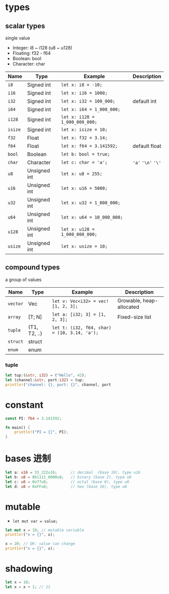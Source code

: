 # types

## scalar types

single value

- Integer: i8 ~ i128 (u8 ~ u128)
- Floating: f32 - f64
- Boolean: bool
- Character: char

| Name    | Type         | Example                        | Description        |
| ------- | ------------ | ------------------------------ | ------------------ |
| `i8`    | Signed int   | `let x: i8 = -10;`             |                    |
| `i16`   | Signed int   | `let x: i16 = 1000;`           |                    |
| `i32`   | Signed int   | `let x: i32 = 100_000;`        | default int        |
| `i64`   | Signed int   | `let x: i64 = 1_000_000;`      |                    |
| `i128`  | Signed int   | `let x: i128 = 1_000_000_000;` |                    |
| `isize` | Signed int   | `let x: isize = 10;`           |                    |
| `f32`   | Float        | `let x: f32 = 3.14;`           |                    |
| `f64`   | Float        | `let x: f64 = 3.141592;`       | default float      |
| `bool`  | Boolean      | `let b: bool = true;`          |                    |
| `char`  | Character    | `let c: char = 'a';`           | `'a'` `'\n'` `'\'` |
| `u8`    | Unsigned int | `let x: u8 = 255;`             |                    |
| `u16`   | Unsigned int | `let x: u16 = 5000;`           |                    |
| `u32`   | Unsigned int | `let x: u32 = 1_000_000;`      |                    |
| `u64`   | Unsigned int | `let x: u64 = 10_000_000;`     |                    |
| `u128`  | Unsigned int | `let x: u128 = 1_000_000_000;` |                    |
| `usize` | Unsigned int | `let x: usize = 10;`           |                    |

## compound types

a group of values

| Name     | Type         | Example                                      | Description              |
| -------- | ------------ | -------------------------------------------- | ------------------------ |
| `vector` | Vec<T>       | `let v: Vec<i32> = vec![1, 2, 3];`           | Growable, heap-allocated |
| `array`  | [T; N]       | `let a: [i32; 3] = [1, 2, 3];`               | Fixed-size list          |
| `tuple`  | (T1, T2, ..) | `let t: (i32, f64, char) = (10, 3.14, 'a');` |                          |
| `struct` | struct       |                                              |                          |
| `enum`   | enum         |                                              |                          |

### tuple

```rs
let tup:(&str, i32) = ("Hello", 42);
let (channel:&str, port:i32) = tup;
println!("channel: {}, port: {}", channel, port
```

# constant

```rs
const PI: f64 = 3.141592;

fn main() {
    println!("PI = {}", PI);
}
```

# bases 进制

```rs
let a: u16 = 33_222u16;      // decimal  (base 10), type u16
let b: u8 = 0b1111_0000u8;   // binary (base 2), type u8
let c: u8 = 0o77u8;          // octal (base 8), type u8
let d: u8 = 0xFFu8;          // hex (base 16), type u8
```

# mutable

- `let mut var = value;`

```rust
let mut x = 10; // mutable variable
println!("x = {}", x);

x = 20; // OK: value can change
println!("x = {}", x);
```

# shadowing

```rs
let x = 10;
let x = x + 1; // 11
```

